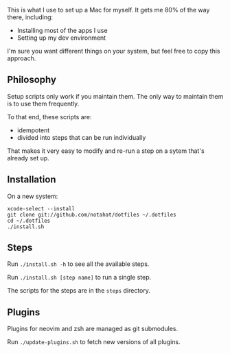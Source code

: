 This is what I use to set up a Mac for myself.
It gets me 80% of the way there, including:

* Installing most of the apps I use
* Setting up my dev environment

I'm sure you want different things on your system, but feel free to copy this approach.

## Philosophy

Setup scripts only work if you maintain them.
The only way to maintain them is to use them frequently.

To that end, these scripts are:

* idempotent
* divided into steps that can be run individually

That makes it very easy to modify and re-run a step on a sytem that's already set up.

## Installation

On a new system:

    xcode-select --install
    git clone git://github.com/notahat/dotfiles ~/.dotfiles
    cd ~/.dotfiles
    ./install.sh

## Steps

Run `./install.sh -h` to see all the available steps.

Run `./install.sh [step name]` to run a single step.

The scripts for the steps are in the `steps` directory.

## Plugins

Plugins for neovim and zsh are managed as git submodules.

Run `./update-plugins.sh` to fetch new versions of all plugins.
